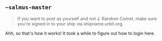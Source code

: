 ## `~salmus-master`
>If you want to post as yourself and not J. Random Comet, make sure you're signed in to your ship via shipname.urbit.org.

Ahh, so that's how it works! It took a while to figure out how to login here.